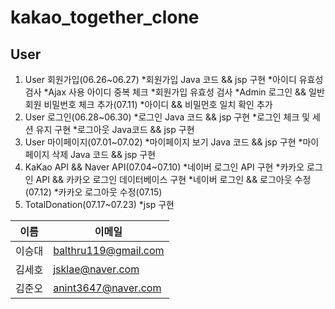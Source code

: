 kakao_together_clone
==========================

User
--------------------------
1. User 회원가입(06.26~06.27)
*회원가입 Java 코드 && jsp 구현
*아이디 유효성 검사
*Ajax 사용 아이디 중복 체크
*회원가입 유효성 검사
	*Admin 로그인 && 일반회원 비밀번호 체크 추가(07.11)
	*아이디 && 비밀먼호 일치 확인 추가
2. User 로그인(06.28~06.30)
*로그인 Java 코드 && jsp 구현
*로그인 체크 및 세션 유지 구현
*로그아웃 Java코드 && jsp 구현
3. User 마이페이지(07.01~07.02)
*마이페이지 보기 Java 코드 && jsp 구현
*마이페이지 삭제 Java 코드 && jsp 구현
4. KaKao API && Naver API(07.04~07.10)
*네이버 로그인 API 구현
*카카오 로그인 API && 카카오 로그인 데이터베이스 구현
	*네이버 로그인 && 로그아웃 수정(07.12)
	*카카오 로그아웃 수정(07.15)
5. TotalDonation(07.17~07.23)
*jsp 구현



이름|이메일|
---|---|
이승대|balthru119@gmail.com|
김세호|jsklae@naver.com| 
김준오|anint3647@naver.com|







